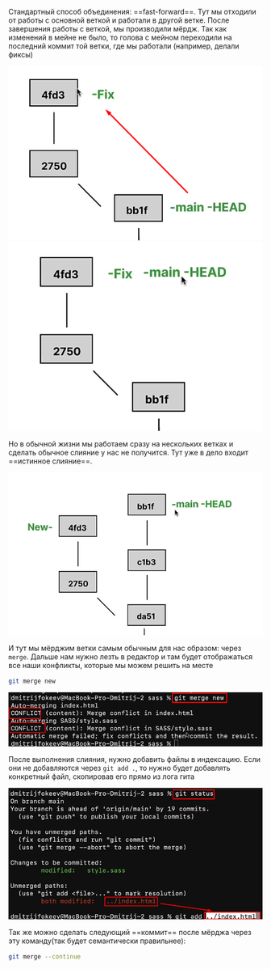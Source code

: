 
Стандартный способ объединения: ==fast-forward==. 
Тут мы отходили от работы с основной веткой и работали в другой ветке. После завершения работы с веткой, мы производили мёрдж. Так как изменений в мейне не было, то голова с мейном переходили на последний коммит той ветки, где мы работали (например, делали фиксы) 

![](_png/19d0797ba5a51efada8e8332fbad5fdb.png)
![](_png/052237655cedcb4e50b8c0a97f1f21c5.png)

Но в обычной жизни мы работаем сразу на нескольких ветках и сделать обычное слияние у нас не получится. Тут уже в дело входит ==истинное слияние==.

![](_png/28e256e3986a22317d6c68f78bfc4488.png)

И тут мы мёрджим ветки самым обычным для нас образом: через `merge`. Дальше нам нужно лезть в редактор и там будет отображаться все наши конфликты, которые мы можем решить на месте

```bash
git merge new
```
![](_png/c3998ca9af9399698aec16801aad41b3.png)

После выполнения слияния, нужно добавить файлы в индексацию. Если они не добавляются через `git add .`, то нужно будет добавлять конкретный файл, скопировав его прямо из лога гита

![](_png/93f7fc61c18aced8fb1b334d4dedf55e.png)

Так же можно сделать следующий ==коммит== после мёрджа через эту команду(так будет семантически правильнее): 

```bash
git merge --continue
```